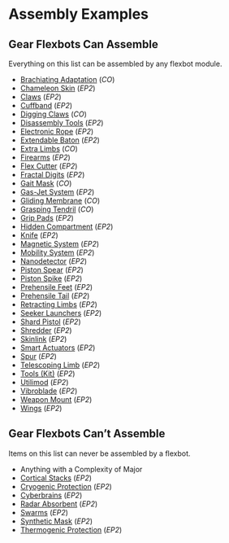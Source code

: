 # Assembly Examples

## Gear Flexbots Can Assemble

Everything on this list can be assembled by any flexbot module.

- [Brachiating Adaptation](../02-CO/04/04-new-physical-ware.md#brachiating-adaptation) (_CO_)
- [Chameleon Skin](../../16/09-social-augmentations.md) (_EP2_)
- [Claws](../../12/02-melee-combat.md#melee-ware) (_EP2_)
- [Cuffband](../../16/17-espionage-and-security-tech.md) (_EP2_)
- [Digging Claws](../02-CO/04/04-new-physical-ware.md#digging-claws) (_CO_)
- [Disassembly Tools](../../16/18-mission-gear.md#salvage-tools) (_EP2_)
- [Electronic Rope](../../16/18-mission-gear.md#survival-tools) (_EP2_)
- [Extendable Baton](../../12/02-melee-combat.md#melee-weapons) (_EP2_)
- [Extra Limbs](../02-CO/04/04-new-physical-ware.md#extra-limbs) (_CO_)
- [Firearms](../../12/09-kinetic-weapons.md#firearms) (_EP2_)
- [Flex Cutter](../../12/02-melee-combat.md#melee-weapons) (_EP2_)
- [Fractal Digits](../../16/11-physical-augmentations.md) (_EP2_)
- [Gait Mask](../02-CO/04/02-new-social-ware.md#gait-mask) (_CO_)
- [Gas-Jet System](../../16/11-physical-augmentations.md) (_EP2_)
- [Gliding Membrane](../02-CO/04/04-new-physical-ware.md#gliding-membrane) (_CO_)
- [Grasping Tendril](../02-CO/04/01-new-combat-ware.md#grasping-tendril) (_CO_)
- [Grip Pads](../../16/11-physical-augmentations.md) (_EP2_)
- [Hidden Compartment](../../16/11-physical-augmentations.md) (_EP2_)
- [Knife](../../12/02-melee-combat.md#melee-weapons) (_EP2_)
- [Magnetic System](../../16/11-physical-augmentations.md) (_EP2_)
- [Mobility System](../../16/11-physical-augmentations.md) (_EP2_)
- [Nanodetector](../../16/19-nanotech.md) (_EP2_)
- [Piston Spear](../../12/02-melee-combat.md#melee-weapons) (_EP2_)
- [Piston Spike](../../12/02-melee-combat.md#melee-ware) (_EP2_)
- [Prehensile Feet](../../16/11-physical-augmentations.md) (_EP2_)
- [Prehensile Tail](../../16/11-physical-augmentations.md) (_EP2_)
- [Retracting Limbs](../../16/11-physical-augmentations.md) (_EP2_)
- [Seeker Launchers](../../12/10-seeker-weapons-and-grenades.md) (_EP2_)
- [Shard Pistol](../../12/06-spray-weapons.md) (_EP2_)
- [Shredder](../../12/06-spray-weapons.md) (_EP2_)
- [Skinlink](../../16/11-physical-augmentations.md) (_EP2_)
- [Smart Actuators](../../16/10-combat-augmentations.md) (_EP2_)
- [Spur](../../12/02-melee-combat.md#melee-ware) (_EP2_)
- [Telescoping Limb](../../16/10-combat-augmentations.md) (_EP2_)
- [Tools (Kit)](../../16/05-common-tech-and-ware.md#everyday-technology) (_EP2_)
- [Utilimod](../../16/11-physical-augmentations.md) (_EP2_)
- [Vibroblade](../../12/02-melee-combat.md#melee-weapons) (_EP2_)
- [Weapon Mount](../../16/10-combat-augmentations.md) (_EP2_)
- [Wings](../../16/11-physical-augmentations.md) (_EP2_)

## Gear Flexbots Can’t Assemble

Items on this list can never be assembled by a flexbot.

- Anything with a Complexity of Major
- [Cortical Stacks](../../16/05-common-tech-and-ware.md#standard-augmentations) (_EP2_)
- [Cryogenic Protection](../../16/11-physical-augmentations.md) (_EP2_)
- [Cyberbrains](../../16/05-common-tech-and-ware.md#standard-augmentations) (_EP2_)
- [Radar Absorbent](../../16/10-combat-augmentations.md) (_EP2_)
- [Swarms](../../16/20-nanoswarms-and-microswarms.md) (_EP2_)
- [Synthetic Mask](../../16/09-social-augmentations.md) (_EP2_)
- [Thermogenic Protection](../../16/11-physical-augmentations.md) (_EP2_)
